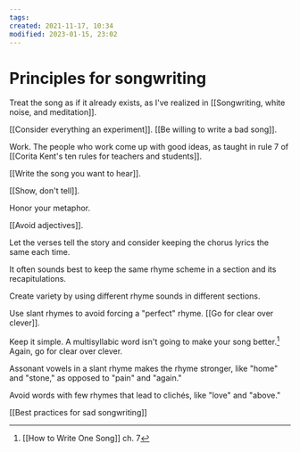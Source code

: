 ```yaml
---
tags: 
created: 2021-11-17, 10:34
modified: 2023-01-15, 23:02
---
```


# Principles for songwriting
Treat the song as if it already exists, as I've realized in [[Songwriting, white noise, and meditation]].

[[Consider everything an experiment]]. [[Be willing to write a bad song]].

Work. The people who work come up with good ideas, as taught in rule 7 of [[Corita Kent's ten rules for teachers and students]].

[[Write the song you want to hear]].

[[Show, don't tell]].

Honor your metaphor.

[[Avoid adjectives]].

Let the verses tell the story and consider keeping the chorus lyrics the same each time. 

It often sounds best to keep the same rhyme scheme in a section and its recapitulations. 

Create variety by using different rhyme sounds in different sections. 

Use slant rhymes to avoid forcing a "perfect" rhyme. [[Go for clear over clever]]. 

Keep it simple. A multisyllabic word isn't going to make your song better.[^1] Again, go for clear over clever.

Assonant vowels in a slant rhyme makes the rhyme stronger, like "home" and "stone," as opposed to "pain" and "again."

Avoid words with few rhymes that lead to clichés, like "love" and "above."

[[Best practices for sad songwriting]]

[^1]: [[How to Write One Song]] ch. 7